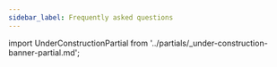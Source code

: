 ```yaml
---
sidebar_label: Frequently asked questions
---
```


import UnderConstructionPartial from '../partials/_under-construction-banner-partial.md'; 

<UnderConstructionPartial />